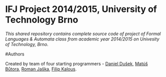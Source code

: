 IFJ Project 2014/2015, University of Technology Brno
=======

*This shared repository contains complete source code of project of Formal Languages & Automata class from academic year 2014/2015 on Univesity of Technology, Brno.*


#Authors

Created by team of four starting programmers - [Daniel Dušek](https://github.com/dusekdan), [Matúš Bůtora](https://github.com/butoramatus), [Roman Jaška](https://github.com/rsn4ke), [Filip Kalous](https://github.com/Strihtrs).


